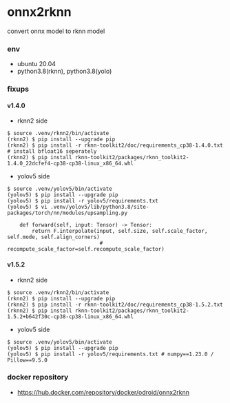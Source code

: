 # onnx2rknn

convert onnx model to rknn model

### env
- ubuntu 20.04
- python3.8(rknn), python3.8(yolo)

### fixups

#### v1.4.0
- rknn2 side
```
$ source .venv/rknn2/bin/activate
(rknn2) $ pip install --upgrade pip
(rknn2) $ pip install -r rknn-toolkit2/doc/requirements_cp38-1.4.0.txt # install bfloat16 seperately
(rknn2) $ pip install rknn-toolkit2/packages/rknn_toolkit2-1.4.0_22dcfef4-cp38-cp38-linux_x86_64.whl
```

- yolov5 side
```
$ source .venv/yolov5/bin/activate
(yolov5) $ pip install --upgrade pip
(yolov5) $ pip install -r yolov5/requirements.txt
(yolov5) $ vi .venv/yolov5/lib/python3.8/site-packages/torch/nn/modules/upsampling.py
```
```
    def forward(self, input: Tensor) -> Tensor:
        return F.interpolate(input, self.size, self.scale_factor, self.mode, self.align_corners)
                              # recompute_scale_factor=self.recompute_scale_factor)
```

#### v1.5.2
- rknn2 side
```
$ source .venv/rknn2/bin/activate
(rknn2) $ pip install --upgrade pip
(rknn2) $ pip install -r rknn-toolkit2/doc/requirements_cp38-1.5.2.txt
(rknn2) $ pip install rknn-toolkit2/packages/rknn_toolkit2-1.5.2+b642f30c-cp38-cp38-linux_x86_64.whl
```

- yolov5 side
```
$ source .venv/yolov5/bin/activate
(yolov5) $ pip install --upgrade pip
(yolov5) $ pip install -r yolov5/requirements.txt # numpy==1.23.0 / Pillow==9.5.0
```

### docker repository
- <https://hub.docker.com/repository/docker/odroid/onnx2rknn>
